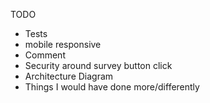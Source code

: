 TODO
- Tests
- mobile responsive
- Comment
- Security around survey button click
- Architecture Diagram
- Things I would have done more/differently
